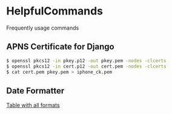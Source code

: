 # HelpfulCommands
Frequently usage commands

## APNS Certificate for Django
```bash
$ openssl pkcs12 -in pkey.p12 -out pkey.pem -nodes -clcerts
$ openssl pkcs12 -in cert.p12 -out cert.pem -nodes -clcerts
$ cat cert.pem pkey.pem > iphone_ck.pem
```
## Date Formatter
[Table with all formats](http://waracle.net/iphone-nsdateformatter-date-formatting-table/)
